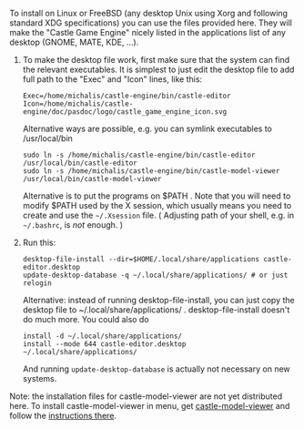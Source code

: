 To install on Linux or FreeBSD (any desktop Unix using Xorg and following standard XDG specifications)
you can use the files provided here.
They will make the "Castle Game Engine" nicely listed in the applications list
of any desktop (GNOME, MATE, KDE, ...).

1. To make the desktop file work, first make sure that the system can find the relevant executables.
   It is simplest to just edit the desktop file to add full path to the "Exec" and "Icon" lines,
   like this:

     ```
     Exec=/home/michalis/castle-engine/bin/castle-editor
     Icon=/home/michalis/castle-engine/doc/pasdoc/logo/castle_game_engine_icon.svg
     ```

   Alternative ways are possible, e.g. you can symlink executables to /usr/local/bin

     ```
     sudo ln -s /home/michalis/castle-engine/bin/castle-editor /usr/local/bin/castle-editor
     sudo ln -s /home/michalis/castle-engine/bin/castle-model-viewer /usr/local/bin/castle-model-viewer
     ```

   Alternative is to put the programs on $PATH .
   Note that you will need to modify $PATH used by the X session,
   which usually means you need to create and use the `~/.Xsession` file.
   ( Adjusting path of your shell, e.g. in `~/.bashrc`, is *not* enough. )

2. Run this:

     ```
     desktop-file-install --dir=$HOME/.local/share/applications castle-editor.desktop
     update-desktop-database -q ~/.local/share/applications/ # or just relogin
     ```

   Alternative: instead of running desktop-file-install, you can just copy the desktop file
   to ~/.local/share/applications/ . desktop-file-install doesn't do much more.
   You could also do

     ```
     install -d ~/.local/share/applications/
     install --mode 644 castle-editor.desktop ~/.local/share/applications/
     ```

   And running `update-desktop-database` is actually not necessary on new systems.

Note: the installation files for castle-model-viewer are not yet distributed here.
To install castle-model-viewer in menu, get [castle-model-viewer](http://github.com/castle-engine/castle-model-viewer) and follow the [instructions there](https://github.com/castle-engine/castle-model-viewer/blob/master/freedesktop/README.md).